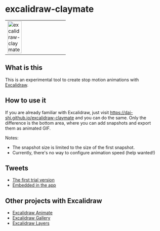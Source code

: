 # excalidraw-claymate

<table><tr><td>
<img alt="excalidraw-claymate" src="https://user-images.githubusercontent.com/490574/84717128-eedfbf80-afaf-11ea-82e4-d4c601136b9a.gif" width="50%" />
</td></tr></table>

## What is this

This is an experimental tool to create stop motion animations with
[Excalidraw](https://excalidraw.com).

## How to use it

If you are already familiar with Excalidraw,
just visit <https://dai-shi.github.io/excalidraw-claymate>
and you can do the same.
Only the difference is the bottom area, where you can
add snapshots and export them as animated GIF.

Notes:
- The snapshot size is limited to the size of the first snapshot.
- Currently, there's no way to configure animation speed (help wanted!)

## Tweets

- [The first trial version](https://twitter.com/dai_shi/status/1267491837897367553)
- [Embedded in the app](https://twitter.com/dai_shi/status/1268221326822535168)

## Other projects with Excalidraw

- [Excalidraw Animate](https://github.com/dai-shi/excalidraw-animate)
- [Excalidraw Gallery](https://github.com/dai-shi/excalidraw-gallery)
- [Excalidraw Layers](https://github.com/dai-shi/excalidraw-layers)
